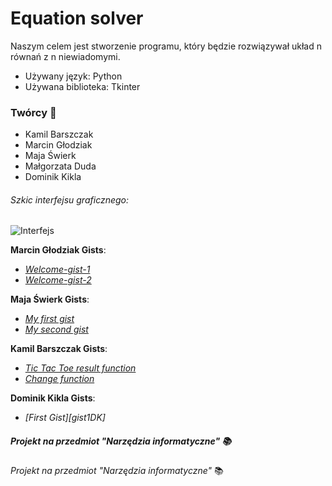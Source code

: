 # Equation solver

Naszym celem jest stworzenie programu, który będzie rozwiązywał układ n równań z n niewiadomymi. 
* Używany język: Python
* Używana biblioteka: Tkinter

### Twórcy :busts_in_silhouette:
* Kamil Barszczak
* Marcin Głodziak
* Maja Świerk
* Małgorzata Duda
* Dominik Kikla



###### _Szkic interfejsu graficznego_:
![Interfejs][zdjecie]


__Marcin Głodziak Gists__:  
* *[Welcome-gist-1][gist1]*
* *[Welcome-gist-2][gist2]*


__Maja Świerk Gists__:
* *[My first gist][gist1m]*
* *[My second gist][gist2m]*


__Kamil Barszczak Gists__:
* *[Tic Tac Toe result function][gist1k]*
* *[Change function][gist2k]*


__Dominik Kikla Gists__:
*  *[First Gist][gist1DK]*


##### _Projekt na przedmiot "Narzędzia informatyczne"_ :books:

[zdjecie]: https://github.com/AGH-Narzedzia-Informatyczne/Equation-solver/blob/zdjecie/Kalkulator.png
[gist1]: https://gist.github.com/marglodziak/75e34b9bb4fa3cf641902f5b687d6c0f
[gist2]:https://gist.github.com/marglodziak/90566e757fdd1dbc901d06c951ad4855
[gist1m]: https://gist.github.com/maja202/dde6f8b260fd9c5208330a6d9f56b8aa
[gist2m]: https://gist.github.com/maja202/3d9139e5e4268b4b577906932bd52687
[gist1k]: https://gist.github.com/kbarszczak/123d9845860bfe74db988625448efba8
[gist2k]: https://gist.github.com/kbarszczak/aa74e4c3404a3b0a4e99b316f31c349f

_Projekt na przedmiot "Narzędzia informatyczne"_  :books:

